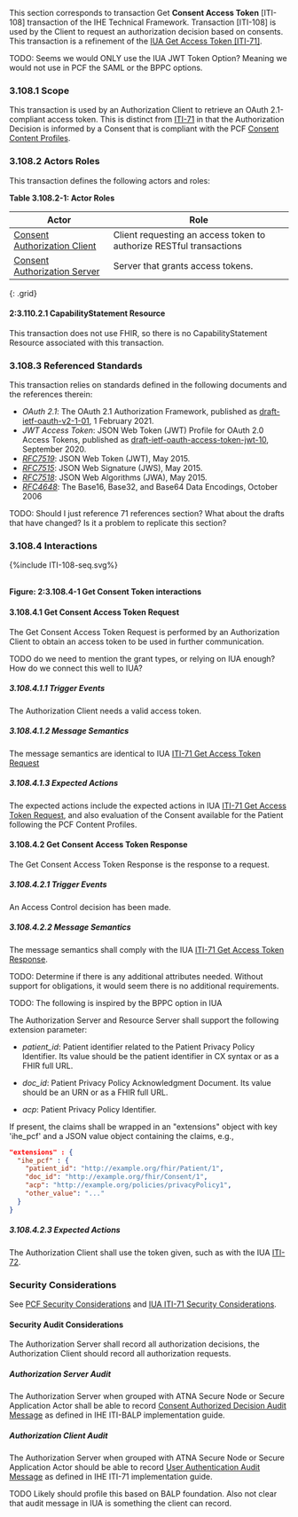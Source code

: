 This section corresponds to transaction Get **Consent Access Token** \[ITI-108\] transaction of the IHE Technical Framework. Transaction \[ITI-108\] is used by the Client to request an authorization decision based on consents. This transaction is a refinement of the [IUA Get Access Token \[ITI-71\]](https://profiles.ihe.net/ITI/IUA/index.html#371-get-access-token-iti-71).

TODO: Seems we would ONLY use the IUA JWT Token Option? Meaning we would not use in PCF the SAML or the BPPC options.

### 3.108.1 Scope

This transaction is used by an Authorization Client to retrieve an OAuth 2.1-compliant access token. This is distinct from [ITI-71](https://profiles.ihe.net/ITI/IUA/index.html#371-get-access-token-iti-71) in that the Authorization Decision is informed by a Consent that is compliant with the PCF [Consent Content Profiles](volume-1.html#actor-options).

### 3.108.2 Actors Roles

This transaction defines the following actors and roles:

**Table 3.108.2-1: Actor Roles**

| Actor                | Role                                                                        |
|----------------------|-----------------------------------------------------------------------------|
| [Consent Authorization Client](volume-1.html#consentAuthorizationClient) | Client requesting an access token to authorize RESTful transactions         |
| [Consent Authorization Server](volume-1.html#consentAuthorizationServer) | Server that grants access tokens.                                           |
{: .grid}

#### 2:3.110.2.1 CapabilityStatement Resource

This transaction does not use FHIR, so there is no CapabilityStatement Resource associated with this transaction.

### 3.108.3 Referenced Standards

This transaction relies on standards defined in the following documents and the references therein:

- *OAuth 2.1*: The OAuth 2.1 Authorization Framework, published as [draft-ietf-oauth-v2-1-01](https://datatracker.ietf.org/doc/html/draft-ietf-oauth-v2-1-01), 1 February 2021.
- *JWT Access Token*: JSON Web Token (JWT) Profile for OAuth 2.0 Access Tokens, published as [draft-ietf-oauth-access-token-jwt-10](https://datatracker.ietf.org/doc/html/draft-ietf-oauth-access-token-jwt-10), September 2020.
- *[RFC7519](https://www.rfc-editor.org/rfc/rfc7519)*: JSON Web Token (JWT), May 2015.  
- *[RFC7515](https://www.rfc-editor.org/rfc/rfc7515)*: JSON Web Signature (JWS), May 2015.
- *[RFC7518](https://www.rfc-editor.org/rfc/rfc7518)*: JSON Web Algorithms (JWA), May 2015.
- *[RFC4648](https://www.rfc-editor.org/rfc/rfc4648)*: The Base16, Base32, and Base64 Data Encodings, October 2006

TODO: Should I just reference 71 references section? What about the drafts that have changed? Is it a problem to replicate this section?

### 3.108.4 Interactions

<div>
{%include ITI-108-seq.svg%}
</div>
<br clear="all">

**Figure: 2:3.108.4-1 Get Consent Token interactions**

#### 3.108.4.1 Get Consent Access Token Request

The Get Consent Access Token Request is performed by an Authorization Client to obtain an access token to be used in further communication.

TODO do we need to mention the grant types, or relying on IUA enough? How do we connect this well to IUA?

##### 3.108.4.1.1 Trigger Events

The Authorization Client needs a valid access token.

##### 3.108.4.1.2 Message Semantics

The message semantics are identical to IUA [ITI-71 Get Access Token Request](https://profiles.ihe.net/ITI/IUA/index.html#371-get-access-token-iti-71)

##### 3.108.4.1.3 Expected Actions

The expected actions include the expected actions in IUA [ITI-71 Get Access Token Request](https://profiles.ihe.net/ITI/IUA/index.html#371-get-access-token-iti-71), and also evaluation of the Consent available for the Patient following the PCF Content Profiles.

#### 3.108.4.2 Get Consent Access Token Response

The Get Consent Access Token Response is the response to a request.

##### 3.108.4.2.1 Trigger Events

An Access Control decision has been made.

##### 3.108.4.2.2 Message Semantics

The message semantics shall comply with the IUA [ITI-71 Get Access Token Response](https://profiles.ihe.net/ITI/IUA/index.html#37142-get-access-token-response).

TODO: Determine if there is any additional attributes needed. Without support for obligations, it would seem there is no additional requirements.

TODO: The following is inspired by the BPPC option in IUA

The Authorization Server and Resource Server shall support the following extension parameter:

- *patient_id*: Patient identifier related to the Patient Privacy Policy Identifier. Its value should  be the patient identifier in CX syntax or as a FHIR full URL.

- *doc_id*: Patient Privacy Policy Acknowledgment Document. Its value should  be an URN or as a FHIR full URL.

- *acp*: Patient Privacy Policy Identifier.

If present, the claims shall be wrapped in an "extensions" object with key 'ihe_pcf' and a JSON value object containing the claims, e.g.,

```json
"extensions" : {  
  "ihe_pcf" : {  
    "patient_id": "http://example.org/fhir/Patient/1",
    "doc_id": "http://example.org/fhir/Consent/1",
    "acp": "http://example.org/policies/privacyPolicy1",
    "other_value": "..."    
  }  
}
```

##### 3.108.4.2.3 Expected Actions

The Authorization Client shall use the token given, such as with the IUA [ITI-72](https://profiles.ihe.net/ITI/IUA/index.html#372-incorporate-access-token-iti-72).

### Security Considerations

See
[PCF Security Considerations](volume-1.html#security-considerations) and
[IUA ITI-71 Security Considerations](https://profiles.ihe.net/ITI/IUA/index.html#3715-security-considerations).

#### Security Audit Considerations

The Authorization Server shall record all authorization decisions, the Authorization Client should record all authorization requests.

##### Authorization Server Audit

The Authorization Server when grouped with ATNA Secure Node or Secure Application Actor shall be able to record [Consent Authorized Decision Audit Message](https://profiles.ihe.net/ITI/BALP/content.html#3576-consent-authorized-decision-audit-message) as defined in IHE ITI-BALP implementation guide.

##### Authorization Client Audit

The Authorization Server when grouped with ATNA Secure Node or Secure Application Actor should be able to record [User Authentication Audit Message](https://profiles.ihe.net/ITI/IUA/index.html#37151-security-audit-considerations) as defined in IHE ITI-71 implementation guide.

TODO Likely should profile this based on BALP foundation. Also not clear that audit message in IUA is something the client can record.
